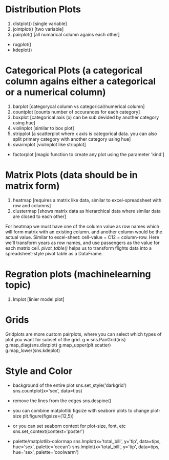 # Distribution Plots
1. distplot()   [single variable]
2. jointplot()  [two variable]
3. pairplot()   [all numarical column agains each other]
-  rugplot()
-  kdeplot()


# Categorical Plots (a categorical column agains either a categorical or a numerical column)
1. barplot      [categorycal column vs categorical/numerical column]
2. countplot    [counts number of occurances for each category]
3. boxplot      [categorical axis (x) can be sub devided by another category using hue]
4. violinplot   [similar to box plot]
5. stripplot    [a scatterplot where x axis is categorical data. you can also split primary category with another category using hue]
6. swarmplot    [violinplot like stripplot]
+  factorplot   [magic function to create any plot using the parameter 'kind']


# Matrix Plots (data should be in matrix form)
1. heatmap      [requires a matrix like data, similar to excel-spreadsheet with row and columns]
2. clustermap   [shows matrix data as hierarchical data where similar data are closed to each other]

For heatmap we must have one of the column value as row names which will form matrix with an existing column.
and another column would be the actual value. Similar to excel-sheet: cell-value = C12 = column-row.
Here we'll transform years as row names, and use passengers as the value for each matrix cell.
*pivot_table()* helps us to transform flights data into a spreadsheet-style pivot table as a DataFrame.


# Regration plots (machinelearning topic)
1. lmplot       [linier model plot]


# Grids
Gridplots are more custom pairplots, where you can select which types of plot you want for subset of the grid.
g = sns.PairGrid(iris)
g.map_diag(sns.distplot)
g.map_upper(plt.scatter)
g.map_lower(sns.kdeplot)


# Style and Color
- background of the entire plot
sns.set_style('darkgrid')
sns.countplot(x='sex', data=tips)

- remove the lines from the edges
sns.despine()

- you can combine matplotlib figsize with seaborn plots to change plot-size
plt.figure(figsize=(12,5))
- or you can set seaborn context for plot-size, font, etc
sns.set_context(context='poster')

- palette/matplotlib-colormap
sns.lmplot(x='total_bill', y='tip', data=tips, hue='sex', palette='ocean')
sns.lmplot(x='total_bill', y='tip', data=tips, hue='sex', palette='coolwarm')